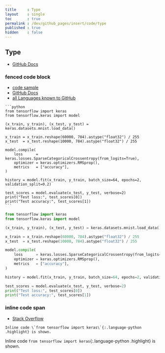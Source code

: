 ```yaml
---
title     : Type
layout    : single
toc       : true
permalink : /dev/github_pages/insert/code/type
published : true
hidden    : false
---
```


<head>
  <base target="_blank">
</head>



## Type

- [GitHub Docs](https://docs.github.com/en/github/writing-on-github/getting-started-with-writing-and-formatting-on-github/basic-writing-and-formatting-syntax#quoting-code)

### fenced code block

- [code sample](https://www.tensorflow.org/guide/keras/functional#training_evaluation_and_inference)
- [GitHub Docs](https://docs.github.com/en/github/writing-on-github/working-with-advanced-formatting/creating-and-highlighting-code-blocks#syntax-highlighting)
- [all Languages known to GitHub](https://github.com/github/linguist/blob/master/lib/linguist/languages.yml)

````
```python
from tensorflow import keras
from tensorflow.keras import model

(x_train, y_train), (x_test, y_test) = keras.datasets.mnist.load_data()

x_train = x_train.reshape(60000, 784).astype("float32") / 255
x_test  = x_test.reshape(10000, 784).astype("float32") / 255

model.compile(
    loss      = keras.losses.SparseCategoricalCrossentropy(from_logits=True),
    optimizer = keras.optimizers.RMSprop(),
    metrics   = ["accuracy"],
)

history = model.fit(x_train, y_train, batch_size=64, epochs=2, validation_split=0.2)

test_scores = model.evaluate(x_test, y_test, verbose=2)
print("Test loss:", test_scores[0])
print("Test accuracy:", test_scores[1])
```
````

```python
from tensorflow import keras
from tensorflow.keras import model

(x_train, y_train), (x_test, y_test) = keras.datasets.mnist.load_data()

x_train = x_train.reshape(60000, 784).astype("float32") / 255
x_test  = x_test.reshape(10000, 784).astype("float32") / 255

model.compile(
    loss      = keras.losses.SparseCategoricalCrossentropy(from_logits=True),
    optimizer = keras.optimizers.RMSprop(),
    metrics   = ["accuracy"],
)

history = model.fit(x_train, y_train, batch_size=64, epochs=2, validation_split=0.2)

test_scores = model.evaluate(x_test, y_test, verbose=2)
print("Test loss:", test_scores[0])
print("Test accuracy:", test_scores[1])
```

### inline code span

- [Stack Overflow](https://stackoverflow.com/questions/23226224/inline-code-syntax-highlighting-in-github-markdown)

```
Inline code \`from tensorflow import keras\`{:.language-python .highlight} is shown.
```

Inline code `from tensorflow import keras`{:.language-python .highlight} is shown.
